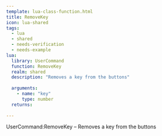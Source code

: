 ```yaml
---
template: lua-class-function.html
title: RemoveKey
icon: lua-shared
tags:
  - lua
  - shared
  - needs-verification
  - needs-example
lua:
  library: UserCommand
  function: RemoveKey
  realm: shared
  description: "Removes a key from the buttons"
  
  arguments:
    - name: "key"
      type: number
  returns:
    
---
```


<div class="lua__search__keywords">
UserCommand:RemoveKey &#x2013; Removes a key from the buttons
</div>
